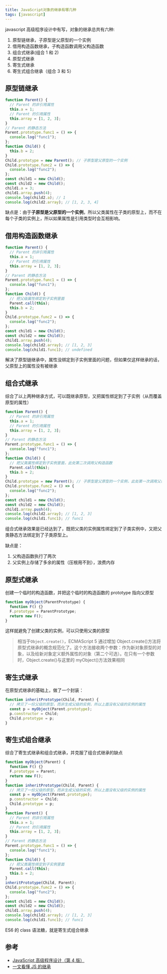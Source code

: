 ```yaml
---
title: JavaScript对象的继承有哪几种
tags: [javascript]
---
```


javascript 高级程序设计中有写，对象的继承总共有六种:

1. 原型链继承，子原型是父原型的一个实例
2. 借用构造函数继承，子构造函数调用父构造函数
3. 组合式继承(组合 1 和 2)
4. 原型式继承
5. 寄生式继承
6. 寄生式组合继承（组合 3 和 5）

<!-- more -->

## 原型链继承

```javascript
function Parent() {
  // Parent 的非引用属性
  this.a = 1;
  // Parent 的引用属性
  this.array = [1, 2, 3];
}
// Parent 的静态方法
Parent.prototype.func1 = () => {
  console.log("func1");
};
function Child() {
  this.b = 2;
}
Child.prototype = new Parent(); // 子原型是父原型的一个实例
Child.prototype.func2 = () => {
  console.log("func2");
};
const child1 = new Child();
const child2 = new Child();
child1.a = 3;
child1.array.push(4);
console.log(child2.a); // 1
console.log(child2.array); // [1, 2, 3, 4]
```

缺点是：由于**子原型是父原型的一个实例**，所以父类属性在子类的原型上，而不在每个子类的实例上，所以如果属性是引用类型时会互相影响。

## 借用构造函数继承

```javascript
function Parent() {
  // Parent 的非引用属性
  this.a = 1;
  // Parent 的引用属性
  this.array = [1, 2, 3];
}
// Parent 的静态方法
Parent.prototype.func1 = () => {
  console.log("func1");
};
function Child() {
  // 把父级属性绑定到子实例里面
  Parent.call(this);
  this.b = 2;
}
Child.prototype.func2 = () => {
  console.log("func2");
};
const child1 = new Child();
const child2 = new Child();
child1.array.push(4);
console.log(child2.array); // [1, 2, 3]
console.log(child1.func1); // undefined
```

解决了原型链继承中，属性没绑定到子实例里面的问题，但如果仅这样继承的话，父原型上的属性没有被继承

## 组合式继承

综合了以上两种继承方式，可以既继承原型，又把属性绑定到了子实例（从而覆盖原型的属性）

```javascript
function Parent() {
  // Parent 的非引用属性
  this.a = 1;
  // Parent 的引用属性
  this.array = [1, 2, 3];
}
// Parent 的静态方法
Parent.prototype.func1 = () => {
  console.log("func1");
};
function Child() {
  // 把父类属性绑定到子实例里面，此处第二次调用父构造函数
  Parent.call(this);
  this.b = 2;
}
Child.prototype = new Parent(); // 子原型是父原型的一个实例，此处第一次调用父构造函数
Child.prototype.func2 = () => {
  console.log("func2");
};
const child1 = new Child();
const child2 = new Child();
child1.array.push(4);
console.log(child2.array); // [1, 2, 3]
console.log(child1.func1); // func1
```

组合式继承效果是已经达到了，既把父类的实例属性绑定到了子类实例中，又把父类静态方法绑定到了子类原型上。

缺点是：

1. 父构造函数执行了两次
2. 父实例上存储了多余的属性（压根用不到），浪费内存

## 原型式继承

创建一个临时的构造函数，并把这个临时的构造函数的 prototype 指向父原型

```javascript
function myObject(ParentPrototype) {
  function F() {}
  F.prototype = ParentPrototype;
  return new F();
}
```

这样就避免了创建父类的实例，可以只使用父类的原型

> 相当于`Object.create()`，ECMAScript 5 通过增加 Object.create()方法将原型式继承的概念规范化了。这个方法接收两个参数：作为新对象原型的对象，以及给新对象定义额外属性的对象（第二个可选）。在只有一个参数时，Object.create()与这里的 myObject()方法效果相同

## 寄生式继承

在原型式继承的基础上，做了一个封装：

```javascript
function inheritPrototype(Child, Parent) {
  // 拷贝了一份父级的原型，而非生成父级的实例，所以上面没有父级的实例的属性
  const p = myObject(Parent.prototype);
  p.constructor = Child;
  Child.prototype = p;
}
```

## 寄生式组合继承

综合了寄生式继承和组合式继承，并克服了组合式继承的缺点

```javascript
function myObject(Parent) {
  function F() {}
  F.prototype = Parent;
  return new F();
}
function inheritPrototype(Child, Parent) {
  // 拷贝了一份父级的原型，而非生成父级的实例，所以上面没有父级的实例的属性
  const p = myObject(Parent.prototype);
  p.constructor = Child;
  Child.prototype = p;
}
function Parent() {
  // Parent 的非引用属性
  this.a = 1;
  // Parent 的引用属性
  this.array = [1, 2, 3];
}
// Parent 的静态方法
Parent.prototype.func1 = () => {
  console.log("func1");
};
function Child() {
  // 把父类属性绑定到子实例里面
  Parent.call(this);
  this.b = 2;
}
inheritPrototype(Child, Parent);
Child.prototype.func2 = () => {
  console.log("func2");
};
const child1 = new Child();
const child2 = new Child();
child1.array.push(4);
console.log(child2.array); // [1, 2, 3]
console.log(child1.func1); // func1
```

ES6 的 class 语法糖，就是寄生式组合继承

## 参考

- [JavaScript 高级程序设计（第 4 版）](https://book.douban.com/subject/35175321/)
- [一文看懂 JS 的继承](https://www.freecodecamp.org/chinese/news/inheritance-in-js/)
